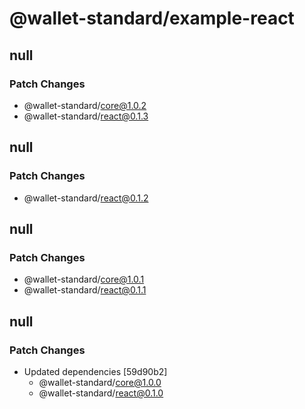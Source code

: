 # @wallet-standard/example-react

## null

### Patch Changes

-   @wallet-standard/core@1.0.2
-   @wallet-standard/react@0.1.3

## null

### Patch Changes

-   @wallet-standard/react@0.1.2

## null

### Patch Changes

-   @wallet-standard/core@1.0.1
-   @wallet-standard/react@0.1.1

## null

### Patch Changes

-   Updated dependencies [59d90b2]
    -   @wallet-standard/core@1.0.0
    -   @wallet-standard/react@0.1.0

